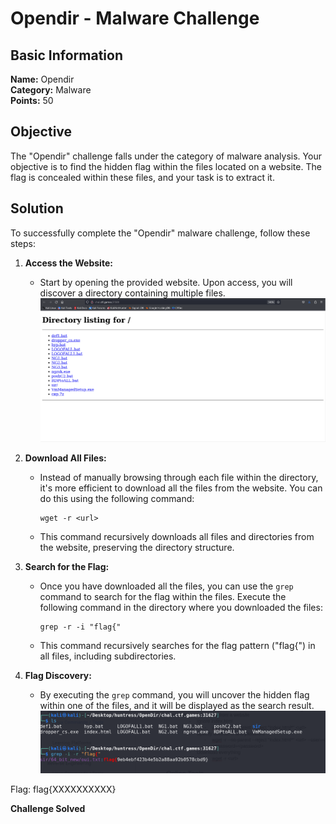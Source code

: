 # Opendir - Malware Challenge

## Basic Information
**Name:** Opendir  
**Category:** Malware  
**Points:** 50

## Objective

The "Opendir" challenge falls under the category of malware analysis. Your objective is to find the hidden flag within the files located on a website. The flag is concealed within these files, and your task is to extract it.

## Solution

To successfully complete the "Opendir" malware challenge, follow these steps:

1. **Access the Website:**
   - Start by opening the provided website. Upon access, you will discover a directory containing multiple files.
![Website](website.png)

2. **Download All Files:**
   - Instead of manually browsing through each file within the directory, it's more efficient to download all the files from the website. You can do this using the following command:

      ```
      wget -r <url>
      ```

   - This command recursively downloads all files and directories from the website, preserving the directory structure.

3. **Search for the Flag:**
   - Once you have downloaded all the files, you can use the `grep` command to search for the flag within the files. Execute the following command in the directory where you downloaded the files:
      ```
      grep -r -i "flag{"
      ```
   - This command recursively searches for the flag pattern ("flag{") in all files, including subdirectories.

4. **Flag Discovery:**
   - By executing the `grep` command, you will uncover the hidden flag within one of the files, and it will be displayed as the search result.
![flag](flag.png)

Flag: flag{XXXXXXXXXX}

**Challenge Solved**  
